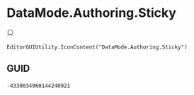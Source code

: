 # DataMode.Authoring.Sticky
![](/img/DataMode.Authoring.Sticky.png)

``` CSharp
EditorGUIUtility.IconContent("DataMode.Authoring.Sticky")
```
## GUID
```
-4330034960144240921
```

